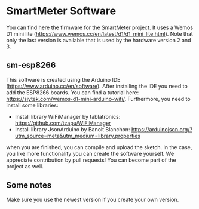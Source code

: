 # SmartMeter Software

You can find here the firmware for the SmartMeter project. It uses a Wemos D1 mini lite
(https://www.wemos.cc/en/latest/d1/d1_mini_lite.html). Note that only the last version is
available that is used by the hardware version 2 and 3.

## sm-esp8266

This software is created using the Arduino IDE (https://www.arduino.cc/en/software). After
installing the IDE you need to add the ESP8266 boards. You can find a tutorial here: 
https://siytek.com/wemos-d1-mini-arduino-wifi/. Furthermore, you need to install some 
libraries:
- Install library WiFiManager by tablatronics: https://github.com/tzapu/WiFiManager
- Install library JsonArduino by Banoit Blanchon: https://arduinojson.org/?utm_source=meta&utm_medium=library.properties

when you are finished, you can compile and upload the sketch. In the case, you like more functionality
you can create the software yourself. We appreciate contribution by pull requests! You can become
part of the project as well.

## Some notes

Make sure you use the newest version if you create your own version.